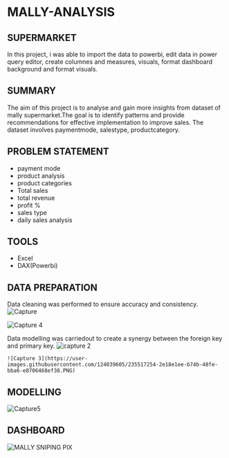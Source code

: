 # MALLY-ANALYSIS

## SUPERMARKET
In this project, i was able to import the data to powerbi, edit data in power query editor, create columnes and measures,
visuals, format dashboard background and format visuals.

## SUMMARY
The aim of this project is to analyse and gain more insights from dataset of mally supermarket.The goal is to identify patterns 
and provide recommendations for effective implementation to improve sales. The dataset involves paymentmode, salestype, productcategory.

## PROBLEM STATEMENT
* payment mode
* product analysis
* product categories
* Total sales 
* total revenue
* profit %
* sales type 
* daily sales analysis
    

## TOOLS
* Excel
* DAX(Powerbi)

## DATA PREPARATION
Data cleaning was performed to ensure accuracy and consistency. 
![Capture](https://user-images.githubusercontent.com/124039605/235500599-a54fa4cb-022f-407e-8d57-161b4df5fdaa.PNG)

![Capture 4](https://user-images.githubusercontent.com/124039605/235520799-8759d229-9cc9-4266-b4ab-60f36c628a22.PNG)


Data modelling was carriedout to create a synergy between the foreign key and primary key.
![capture 2](https://user-images.githubusercontent.com/124039605/235500896-3ca7cc6d-c786-45e3-a53b-13fcf0660b4e.PNG)




    
    ![Capture 3](https://user-images.githubusercontent.com/124039605/235517254-2e18e1ee-b74b-48fe-bba6-e8706468ef38.PNG)


   
##  MODELLING

![Capture5](https://user-images.githubusercontent.com/124039605/235521704-9b83b09e-9e2a-48c6-b963-6c9a39262d53.PNG)

## DASHBOARD

![MALLY SNIPING PIX](https://user-images.githubusercontent.com/124039605/235522773-f8980ce5-0054-4f33-91ec-250526b403b2.png)




